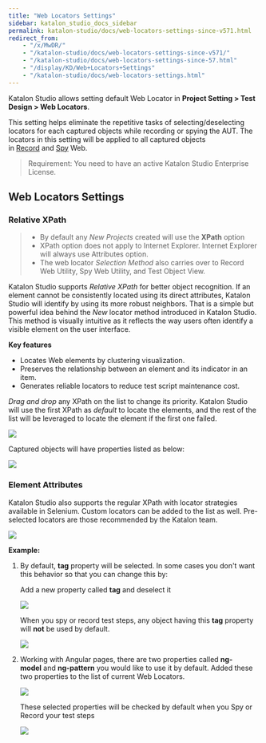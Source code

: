 ```yaml
---
title: "Web Locators Settings" 
sidebar: katalon_studio_docs_sidebar
permalink: katalon-studio/docs/web-locators-settings-since-v571.html
redirect_from:
    - "/x/MwDR/"
    - "/katalon-studio/docs/web-locators-settings-since-v571/"
    - "/katalon-studio/docs/web-locators-settings-since-57.html"
    - "/display/KD/Web+Locators+Settings"
    - "/katalon-studio/docs/web-locators-settings.html"
---
```

Katalon Studio allows setting default Web Locator in **Project Setting > Test Design > Web Locators**.

This setting helps eliminate the repetitive tasks of selecting/deselecting locators for each captured objects while recording or spying the AUT. The locators in this setting will be applied to all captured objects in [Record](/display/KD/Record+Web+Utility) and [Spy](/display/KD/Spy+Web+Utility) Web.

> Requirement: You need to have an active Katalon Studio Enterprise License.

## Web Locators Settings

### Relative XPath

> * By default any _New Projects_ created will use the **XPath** option
> * XPath option does not apply to Internet Explorer. Internet Explorer will always use Attributes option.
> * The web locator _Selection Method_ also carries over to Record Web Utility, Spy Web Utility, and Test Object View.

Katalon Studio supports _Relative XPath_ for better object recognition. If an element cannot be consistently located using its direct attributes, Katalon Studio will identify by using its more robust neighbors. That is a simple but powerful idea behind the _New_ locator method introduced in Katalon Studio. This method is visually intuitive as it reflects the way users often identify a visible element on the user interface.

**Key features**

*   Locates Web elements by clustering visualization.
*   Preserves the relationship between an element and its indicator in an item. 
*   Generates reliable locators to reduce test script maintenance cost.

_Drag and drop_ any XPath on the list to change its priority. Katalon Studio will use the first XPath as _default_ to locate the elements, and the rest of the list will be leveraged to locate the element if the first one failed.

![](https://github.com/katalon-studio/docs-images/raw/master/katalon-studio/docs/web-locators-settings-since-v571/image2018-8-13-163A433A2.png)

Captured objects will have properties listed as below:

![](https://github.com/katalon-studio/docs-images/raw/master/katalon-studio/docs/web-locators-settings-since-v571/image2018-8-14-17_30_17.png)

### Element Attributes

Katalon Studio also supports the regular XPath with locator strategies available in Selenium. Custom locators can be added to the list as well. Pre-selected locators are those recommended by the Katalon team.

![](https://github.com/katalon-studio/docs-images/raw/master/katalon-studio/docs/web-locators-settings-since-v571/image2018-8-13-163A433A31.png)

**Example:**

1. By default, **tag** property will be selected. In some cases you don't want this behavior so that you can change this by:

   Add a new property called **tag** and deselect it

   ![](https://github.com/katalon-studio/docs-images/raw/master/katalon-studio/docs/web-locators-settings-since-v571/image2018-1-26-143A213A20.png)

   When you spy or record test steps, any object having this **tag** property will **not** be used by default.

   ![](https://github.com/katalon-studio/docs-images/raw/master/katalon-studio/docs/web-locators-settings-since-v571/image2018-1-26-143A153A27.png)

2. Working with Angular pages, there are two properties called **ng-model** and **ng-pattern** you would like to use it by default. Added these two properties to the list of current Web Locators.

   ![](https://github.com/katalon-studio/docs-images/raw/master/katalon-studio/docs/web-locators-settings-since-v571/Screen-Shot-2018-01-26-at-13.58.22.png)
  
   These selected properties will be checked by default when you Spy or Record your test steps  

   ![](https://github.com/katalon-studio/docs-images/raw/master/katalon-studio/docs/web-locators-settings-since-v571/image2018-1-26-143A133A3.png)
